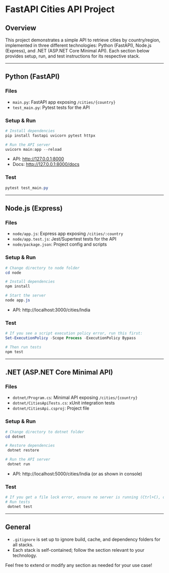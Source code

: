 # FastAPI Cities API Project

## Overview

This project demonstrates a simple API to retrieve cities by country/region, implemented in three different technologies: Python (FastAPI), Node.js (Express), and .NET (ASP.NET Core Minimal API). Each section below provides setup, run, and test instructions for its respective stack.

---

## Python (FastAPI)

### Files

- `main.py`: FastAPI app exposing `/cities/{country}`
- `test_main.py`: Pytest tests for the API

### Setup & Run

```powershell
# Install dependencies
pip install fastapi uvicorn pytest httpx

# Run the API server
uvicorn main:app --reload
```

- API: http://127.0.0.1:8000
- Docs: http://127.0.0.1:8000/docs

### Test

```powershell
pytest test_main.py
```

---

## Node.js (Express)

### Files

- `node/app.js`: Express app exposing `/cities/:country`
- `node/app.test.js`: Jest/Supertest tests for the API
- `node/package.json`: Project config and scripts

### Setup & Run

```powershell
# Change directory to node folder
cd node

# Install dependencies
npm install

# Start the server
node app.js
```

- API: http://localhost:3000/cities/India

### Test

```powershell
# If you see a script execution policy error, run this first:
Set-ExecutionPolicy -Scope Process -ExecutionPolicy Bypass

# Then run tests
npm test
```

---

## .NET (ASP.NET Core Minimal API)

### Files

- `dotnet/Program.cs`: Minimal API exposing `/cities/{country}`
- `dotnet/CitiesApiTests.cs`: xUnit integration tests
- `dotnet/CitiesApi.csproj`: Project file

### Setup & Run

```powershell
# Change directory to dotnet folder
cd dotnet

# Restore dependencies
 dotnet restore

# Run the API server
 dotnet run
```

- API: http://localhost:5000/cities/India (or as shown in console)

### Test

```powershell
# If you get a file lock error, ensure no server is running (Ctrl+C), or delete the exe in bin/Debug/net8.0
# Run tests
 dotnet test
```

---

## General

- `.gitignore` is set up to ignore build, cache, and dependency folders for all stacks.
- Each stack is self-contained; follow the section relevant to your technology.

Feel free to extend or modify any section as needed for your use case!

